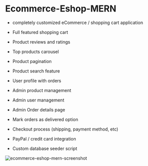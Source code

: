 # Ecommerce-Eshop-MERN
- completely customized eCommerce / shopping cart application

- Full featured shopping cart
- Product reviews and ratings
- Top products carousel
- Product pagination
- Product search feature
- User profile with orders
- Admin product management
- Admin user management
- Admin Order details page
- Mark orders as delivered option
- Checkout process (shipping, payment method, etc)
- PayPal / credit card integration
- Custom database seeder script

![ecommerce-eshop-mern-screenshot](https://user-images.githubusercontent.com/385682/149736650-0b02e304-32c2-46fe-b366-453e8cfefd37.png)
